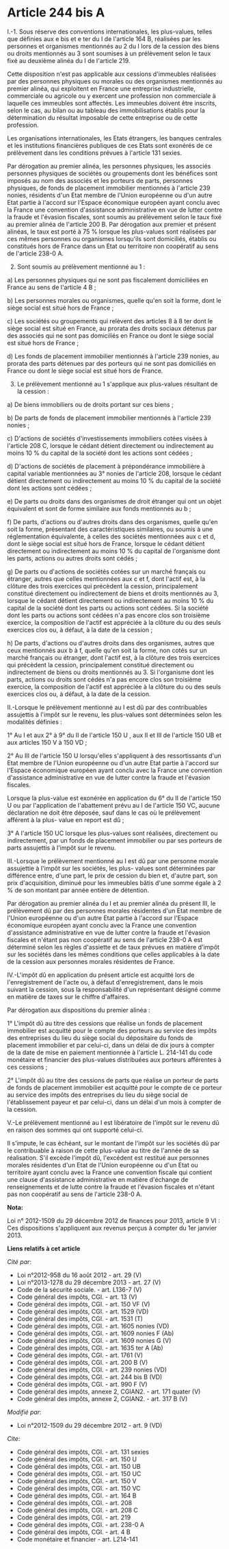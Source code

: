 # Article 244 bis A

I.-1. Sous réserve des conventions internationales, les plus-values, telles que définies aux e bis et e ter du I de l'article
164 B, réalisées par les personnes et organismes mentionnés au 2 du I lors de la cession des biens ou droits mentionnés au 3
sont soumises à un prélèvement selon le taux fixé au deuxième alinéa du I de l'article 219. 

Cette disposition n'est pas applicable aux cessions d'immeubles réalisées par des personnes physiques ou morales ou des
organismes mentionnés au premier alinéa, qui exploitent en France une entreprise industrielle, commerciale ou agricole ou y
exercent une profession non commerciale à laquelle ces immeubles sont affectés. Les immeubles doivent être inscrits, selon le
cas, au bilan ou au tableau des immobilisations établis pour la détermination du résultat imposable de cette entreprise ou de
cette profession. 

Les organisations internationales, les Etats étrangers, les banques centrales et les institutions financières publiques de
ces Etats sont exonérés de ce prélèvement dans les conditions prévues à l'article 131 sexies. 

Par dérogation au premier alinéa, les personnes physiques, les associés personnes physiques de sociétés ou groupements dont
les bénéfices sont imposés au nom des associés et les porteurs de parts, personnes physiques, de fonds de placement
immobilier mentionnés à l'article 239 nonies, résidents d'un Etat membre de l'Union européenne ou d'un autre Etat partie à
l'accord sur l'Espace économique européen ayant conclu avec la France une convention d'assistance administrative en vue de
lutter contre la fraude et l'évasion fiscales, sont soumis au prélèvement selon le taux fixé au premier alinéa de l'article
200 B. Par dérogation aux premier et présent alinéas, le taux est porté à 75 % lorsque les plus-values sont réalisées par ces
mêmes personnes ou organismes lorsqu'ils sont domiciliés, établis ou constitués hors de France dans un Etat ou territoire non
coopératif au sens de l'article 238-0 A. 

2. Sont soumis au prélèvement mentionné au 1 : 

a) Les personnes physiques qui ne sont pas fiscalement domiciliées en France au sens de l'article 4 B ; 

b) Les personnes morales ou organismes, quelle qu'en soit la forme, dont le siège social est situé hors de France ; 

c) Les sociétés ou groupements qui relèvent des articles 8 à 8 ter dont le siège social est situé en France, au prorata des
droits sociaux détenus par des associés qui ne sont pas domiciliés en France ou dont le siège social est situé hors de
France ; 

d) Les fonds de placement immobilier mentionnés à l'article 239 nonies, au prorata des parts détenues par des porteurs qui ne
sont pas domiciliés en France ou dont le siège social est situé hors de France. 

3. Le prélèvement mentionné au 1 s'applique aux plus-values résultant de la cession : 

a) De biens immobiliers ou de droits portant sur ces biens ; 

b) De parts de fonds de placement immobilier mentionnés à l'article 239 nonies ; 

c) D'actions de sociétés d'investissements immobiliers cotées visées à l'article 208 C, lorsque le cédant détient directement
ou indirectement au moins 10 % du capital de la société dont les actions sont cédées ; 

d) D'actions de sociétés de placement à prépondérance immobilière à capital variable mentionnées au 3° nonies de l'article
208, lorsque le cédant détient directement ou indirectement au moins 10 % du capital de la société dont les actions sont
cédées ; 

e) De parts ou droits dans des organismes de droit étranger qui ont un objet équivalent et sont de forme similaire aux fonds
mentionnés au b ; 

f) De parts, d'actions ou d'autres droits dans des organismes, quelle qu'en soit la forme, présentant des caractéristiques
similaires, ou soumis à une réglementation équivalente, à celles des sociétés mentionnées aux c et d, dont le siège social
est situé hors de France, lorsque le cédant détient directement ou indirectement au moins 10 % du capital de l'organisme dont
les parts, actions ou autres droits sont cédés ; 

g) De parts ou d'actions de sociétés cotées sur un marché français ou étranger, autres que celles mentionnées aux c et f,
dont l'actif est, à la clôture des trois exercices qui précèdent la cession, principalement constitué directement ou
indirectement de biens et droits mentionnés au 3, lorsque le cédant détient directement ou indirectement au moins 10 % du
capital de la société dont les parts ou actions sont cédées. Si la société dont les parts ou actions sont cédées n'a pas
encore clos son troisième exercice, la composition de l'actif est appréciée à la clôture du ou des seuls exercices clos ou, à
défaut, à la date de la cession ; 

h) De parts, d'actions ou d'autres droits dans des organismes, autres que ceux mentionnés aux b à f, quelle qu'en soit la
forme, non cotés sur un marché français ou étranger, dont l'actif est, à la clôture des trois exercices qui précèdent la
cession, principalement constitué directement ou indirectement de biens ou droits mentionnés au 3. Si l'organisme dont les
parts, actions ou droits sont cédés n'a pas encore clos son troisième exercice, la composition de l'actif est appréciée à la
clôture du ou des seuls exercices clos ou, à défaut, à la date de la cession. 

II.-Lorsque le prélèvement mentionné au I est dû par des contribuables assujettis à l'impôt sur le revenu, les plus-values
sont déterminées selon les modalités définies : 

1° Au I et aux 2° à 9° du II de l'article 150 U , aux II et III de l'article 150 UB et aux articles 150 V à 150 VD ; 

2° Au III de l'article 150 U lorsqu'elles s'appliquent à des ressortissants d'un Etat membre de l'Union européenne ou d'un
autre Etat partie à l'accord sur l'Espace économique européen ayant conclu avec la France une convention d'assistance
administrative en vue de lutter contre la fraude et l'évasion fiscales. 

Lorsque la plus-value est exonérée en application du 6° du II de l'article 150 U ou par l'application de l'abattement prévu
au I de l'article 150 VC, aucune déclaration ne doit être déposée, sauf dans le cas où le prélèvement afférent à la plus-
value en report est dû ; 

3° A l'article 150 UC lorsque les plus-values sont réalisées, directement ou indirectement, par un fonds de placement
immobilier ou par ses porteurs de parts assujettis à l'impôt sur le revenu. 

III.-Lorsque le prélèvement mentionné au I est dû par une personne morale assujettie à l'impôt sur les sociétés, les plus-
values sont déterminées par différence entre, d'une part, le prix de cession du bien et, d'autre part, son prix
d'acquisition, diminué pour les immeubles bâtis d'une somme égale à 2 % de son montant par année entière de détention. 

Par dérogation au premier alinéa du I et au premier alinéa du présent III, le prélèvement dû par des personnes morales
résidentes d'un Etat membre de l'Union européenne ou d'un autre Etat partie à l'accord sur l'Espace économique européen ayant
conclu avec la France une convention d'assistance administrative en vue de lutter contre la fraude et l'évasion fiscales et
n'étant pas non coopératif au sens de l'article 238-0 A est déterminé selon les règles d'assiette et de taux prévues en
matière d'impôt sur les sociétés dans les mêmes conditions que celles applicables à la date de la cession aux personnes
morales résidentes de France. 

IV.-L'impôt dû en application du présent article est acquitté lors de l'enregistrement de l'acte ou, à défaut
d'enregistrement, dans le mois suivant la cession, sous la responsabilité d'un représentant désigné comme en matière de taxes
sur le chiffre d'affaires. 

Par dérogation aux dispositions du premier alinéa : 

1° L'impôt dû au titre des cessions que réalise un fonds de placement immobilier est acquitté pour le compte des porteurs au
service des impôts des entreprises du lieu du siège social du dépositaire du fonds de placement immobilier et par celui-ci,
dans un délai de dix jours à compter de la date de mise en paiement mentionnée à l'article L. 214-141 du code monétaire et
financier des plus-values distribuées aux porteurs afférentes à ces cessions ; 

2° L'impôt dû au titre des cessions de parts que réalise un porteur de parts de fonds de placement immobilier est acquitté
pour le compte de ce porteur au service des impôts des entreprises du lieu du siège social de l'établissement payeur et par
celui-ci, dans un délai d'un mois à compter de la cession. 

V.-Le prélèvement mentionné au I est libératoire de l'impôt sur le revenu dû en raison des sommes qui ont supporté celui-ci. 

Il s'impute, le cas échéant, sur le montant de l'impôt sur les sociétés dû par le contribuable à raison de cette plus-value
au titre de l'année de sa réalisation. S'il excède l'impôt dû, l'excédent est restitué aux personnes morales résidentes d'un
Etat de l'Union européenne ou d'un Etat ou territoire ayant conclu avec la France une convention fiscale qui contient une
clause d'assistance administrative en matière d'échange de renseignements et de lutte contre la fraude et l'évasion fiscales
et n'étant pas non coopératif au sens de l'article 238-0 A.

**Nota:**

Loi n° 2012-1509 du 29 décembre 2012 de finances pour 2013, article 9 VI : Ces dispositions s'appliquent aux revenus perçus à
compter du 1er janvier 2013.

**Liens relatifs à cet article**

_Cité par_:

  - Loi n°2012-958 du 16 août 2012 - art. 29 (V)
  - Loi n°2013-1278 du 29 décembre 2013 - art. 27 (V)
  - Code de la sécurité sociale. - art. L136-7 (V)
  - Code général des impôts, CGI. - art. 13 (V)
  - Code général des impôts, CGI. - art. 150 VF (V)
  - Code général des impôts, CGI. - art. 1529 (VD)
  - Code général des impôts, CGI. - art. 1531 (T)
  - Code général des impôts, CGI. - art. 1605 nonies (VD)
  - Code général des impôts, CGI. - art. 1609 nonies F (Ab)
  - Code général des impôts, CGI. - art. 1609 nonies G (V)
  - Code général des impôts, CGI. - art. 1635 ter A (Ab)
  - Code général des impôts, CGI. - art. 1761 (V)
  - Code général des impôts, CGI. - art. 200 B (V)
  - Code général des impôts, CGI. - art. 239 nonies (VD)
  - Code général des impôts, CGI. - art. 244 bis B (VD)
  - Code général des impôts, CGI. - art. 990 F (V)
  - Code général des impôts, annexe 2, CGIAN2. - art. 171 quater (V)
  - Code général des impôts, annexe 2, CGIAN2. - art. 317 B (V)

_Modifié par_:

  - Loi n°2012-1509 du 29 décembre 2012 - art. 9 (VD)

_Cite_:

  - Code général des impôts, CGI. - art. 131 sexies
  - Code général des impôts, CGI. - art. 150 U
  - Code général des impôts, CGI. - art. 150 UB
  - Code général des impôts, CGI. - art. 150 UC
  - Code général des impôts, CGI. - art. 150 V
  - Code général des impôts, CGI. - art. 150 VC
  - Code général des impôts, CGI. - art. 164 B
  - Code général des impôts, CGI. - art. 208
  - Code général des impôts, CGI. - art. 208 C
  - Code général des impôts, CGI. - art. 219
  - Code général des impôts, CGI. - art. 238-0 A
  - Code général des impôts, CGI. - art. 4 B
  - Code monétaire et financier - art. L214-141
